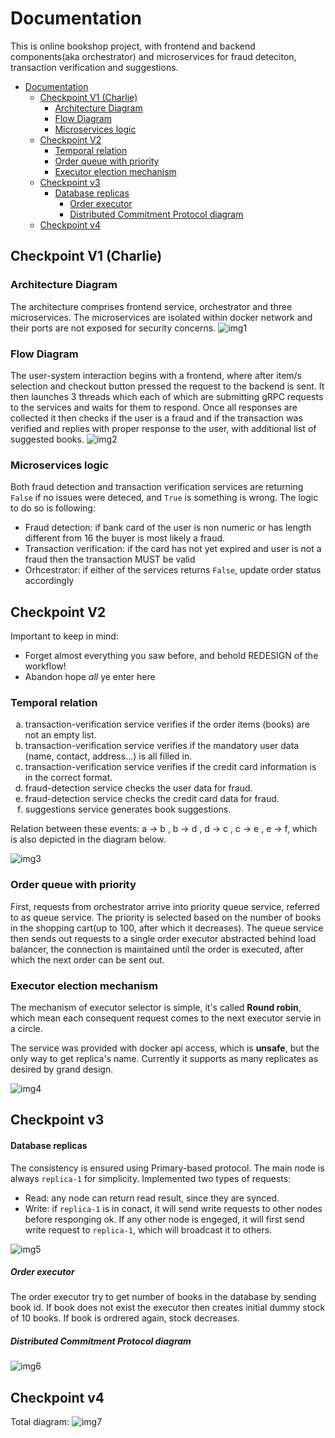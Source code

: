 # Documentation
This is online bookshop project, with frontend and backend components(aka orchestrator) and microservices for fraud deteciton, transaction verification and suggestions.
- [Documentation](#documentation)
  - [Checkpoint V1 (Charlie)](#checkpoint-v1-charlie)
    - [Architecture Diagram](#architecture-diagram)
    - [Flow Diagram](#flow-diagram)
    - [Microservices logic](#microservices-logic)
  - [Checkpoint V2](#checkpoint-v2)
    - [Temporal relation](#temporal-relation)
    - [Order queue with priority](#order-queue-with-priority)
    - [Executor election mechanism](#executor-election-mechanism)
  - [Checkpoint v3](#checkpoint-v3)
      - [Database replicas](#database-replicas)
        - [Order executor](#order-executor)
        - [Distributed Commitment Protocol diagram](#distributed-commitment-protocol-diagram)
  - [Checkpoint v4](#checkpoint-v4)

## Checkpoint V1 (Charlie)
### Architecture Diagram
The architecture comprises frontend service, orchestrator and three microservices. The microservices are isolated within docker network and their ports are not exposed for security concerns.
![img1](imgs/scr1.png)
### Flow Diagram
The user-system interaction begins with a frontend, where after item/s selection and checkout button pressed the request to the backend is sent. It then launches 3 threads which each of which are submitting gRPC requests to the services and waits for them to respond. Once all responses are collected it then checks if the user is a fraud and if the transaction was verified and replies with proper response to the user, with additional list of suggested books.
![img2](imgs/scr2.png)
### Microservices logic
Both fraud detection and transaction verification services are returning `False` if no issues were deteced, and `True` is something is wrong. The logic to do so is following:
* Fraud detection: if bank card of the user is non numeric or has length different from 16 the buyer is most likely a fraud.
* Transaction verification: if the card has not yet expired and user is not a fraud then the transaction MUST be valid
* Orhcestrator: if either of the services returns `False`, update order status accordingly
## Checkpoint V2
Important to keep in mind:
* Forget almost everything you saw before, and behold REDESIGN of the workflow!
* Abandon hope *all* ye enter here

### Temporal relation
<ol type="a">
  <li>transaction-verification service verifies if the order items (books) are not an empty list.</li>
  <li>transaction-verification service verifies if the mandatory user data (name, contact, address…) is all filled in.</li>
  <li>transaction-verification service verifies if the credit card information is in the correct format.</li>
  <li>fraud-detection service checks the user data for fraud.</li>
  <li>fraud-detection service checks the credit card data for fraud.</li>
  <li>suggestions service generates book suggestions.</li>
</ol>

Relation between these events: a -> b , b -> d , d -> c , c -> e , e -> f, which is also depicted in the diagram below.

![img3](imgs/src3.png)


### Order queue with priority

First, requests from orchestrator arrive into priority queue service, referred to as queue service. The priority is selected based  on the number of books in the shopping cart(up to 100, after which it decreases). The queue service then sends out requests to a single order executor abstracted behind load balancer, the connection is maintained until the order is executed, after which the next order can be sent out.

### Executor election mechanism

The mechanism of executor selector is simple, it's called **Round robin**, which mean each consequent request comes to the next executor servie in a circle. 

The service was provided with docker api access, which is **unsafe**, but the only way to get replica's name. Currently it supports as many replicates as desired by grand design.


![img4](imgs/src4.gif)

## Checkpoint v3

#### Database replicas
The consistency is ensured using Primary-based protocol. The main node is always `replica-1` for simplicity. 
Implemented two types of requests:
 * Read: any node can return read result, since they are synced.
 * Write: if `replica-1` is in conact, it will send write requests to other nodes before responging ok. If any other node is engeged, it will first send write request to `replica-1`, which will broadcast it to others.

![img5](imgs/src5.gif)

##### Order executor
The order executor try to get number of books in the database by sending book id. If book does not exist the executor then creates initial dummy stock of 10 books. If book is ordrered again, stock decreases.

##### Distributed Commitment Protocol diagram

![img6](imgs/src6.gif)

## Checkpoint v4

Total diagram:
![img7](imgs/src7.png)
